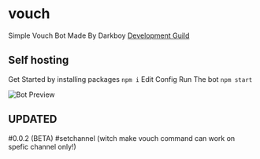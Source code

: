 # vouch


Simple Vouch Bot
Made By Darkboy
[Development Guild](https://discord.gg/6gzkUNq)



## Self hosting
Get Started by installing packages
``npm i``
Edit Config
Run The bot
``npm start``


<img src="https://image.prntscr.com/image/nIRukAujR9G4JDQmBoBNMQ.png" alt="Bot Preview">



## UPDATED

#0.0.2 (BETA)
#setchannel (witch make vouch command can work on spefic channel only!)
